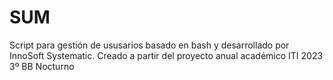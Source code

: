 # SUM
Script para gestión de ususarios basado en bash y desarrollado por InnoSoft Systematic.
Creado a partir del proyecto anual académico ITI 2023
3º BB Nocturno
